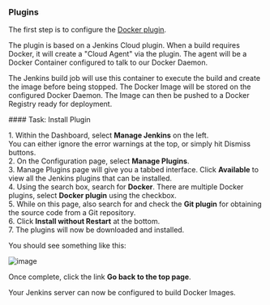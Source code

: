 ### Plugins

The first step is to configure the [Docker plugin](https://wiki.jenkins-ci.org/display/JENKINS/Docker+Plugin).

The plugin is based on a Jenkins Cloud plugin. When a build requires Docker, it will create a "Cloud Agent" via the plugin. The agent will be a Docker Container configured to talk to our Docker Daemon.

The Jenkins build job will use this container to execute the build and create the image before being stopped. The Docker Image will be stored on the configured Docker Daemon. The Image can then be pushed to a Docker Registry ready for deployment.

#### Task: Install Plugin

1\. Within the Dashboard, select **Manage Jenkins** on the left.<br>
   You can either ignore the error warnings at the top, or simply hit Dismiss buttons.<br>
2\. On the Configuration page, select **Manage Plugins**.<br>
3\. Manage Plugins page will give you a tabbed interface. Click **Available** to view all the Jenkins plugins that can be installed.<br>
4\. Using the search box, search for **Docker**. There are multiple Docker plugins, select **Docker plugin** using the checkbox.<br>
5\. While on this page, also search for and check the **Git plugin** for obtaining the source code from a Git repository.<br>
6\. Click **Install without Restart** at the bottom.<br>
7\. The plugins will now be downloaded and installed.<br>

You should see something like this:

![image](https://user-images.githubusercontent.com/558905/37979556-dda177aa-31b6-11e8-9dae-c40673e3d196.png)

Once complete, click the link **Go back to the top page**.

Your Jenkins server can now be configured to build Docker Images.
